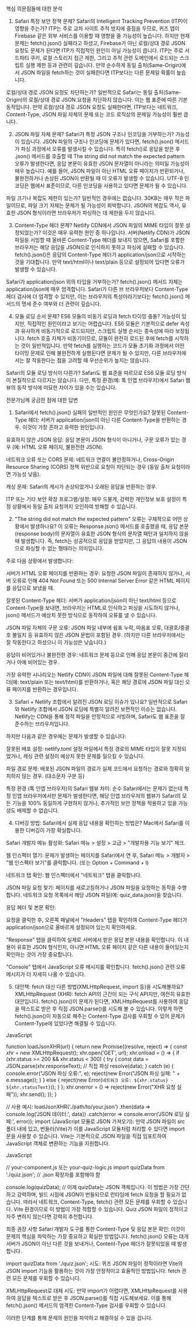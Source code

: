 핵심 의문점들에 대한 분석
1. Safari 특정 보안 정책 문제?
Safari의 Intelligent Tracking Prevention (ITP)이 영향을 주는가?
ITP는 주로 교차 사이트 추적 방지에 중점을 두므로, 퀴즈 앱이 Firebase 같은 외부 서비스를 이용할 때 영향을 줄 가능성이 높습니다. 하지만 현재 문제는 fetch().json() 실패라고 하셨고, Firebase가 아닌 로컬/상대 경로 JSON 요청도 문제가 된다면 ITP가 직접적인 원인이 아닐 가능성이 큽니다. ITP는 주로 서드파티 쿠키, 로컬 스토리지 접근 제한, 그리고 추적 관련 도메인에서 로드되는 스크립트 실행 제한 등과 관련이 깊습니다. 만약 순수하게 동일 출처(Same-Origin)에서 JSON 파일을 fetch하는 것이 실패한다면 ITP보다는 다른 문제일 확률이 높습니다.

로컬/상대 경로 JSON 요청도 차단하는가?
일반적으로 Safari는 동일 출처(Same-Origin)의 로컬/상대 경로 JSON 요청을 차단하지 않습니다. 이는 웹 표준에 따른 기본 동작입니다. 만약 로컬/상대 경로 JSON 요청도 실패한다면, ITP보다는 네트워크, Content-Type, JSON 파일 자체의 문제 또는 코드 로직상의 문제일 가능성이 훨씬 큽니다.

2. JSON 파일 자체 문제?
Safari가 특정 JSON 구조나 인코딩을 거부하는가?
가능성이 있습니다. JSON 파일의 구조나 인코딩에 문제가 있다면, fetch().json() 메서드가 파싱 과정에서 오류를 발생시킬 수 있습니다. 특히 fetch()로 응답을 받은 후 .json() 메서드를 호출할 때 The string did not match the expected pattern 오류가 발생한다면, 응답 본문이 유효한 JSON 문자열이 아니라는 의미일 가능성이 매우 높습니다. 예를 들어, JSON 파일이 아닌 HTML 오류 페이지가 반환되거나, 불완전하거나 손상된 JSON이 반환될 때 이 오류가 발생할 수 있습니다. UTF-8 인코딩은 웹에서 표준이므로, 다른 인코딩을 사용하고 있다면 문제가 될 수 있습니다.

파일 크기나 복잡도 제한이 있는가?
일반적인 경우에는 없습니다. 30KB는 매우 작은 파일이므로, 파일 크기 자체는 문제가 될 가능성이 희박합니다. JSON의 복잡도 역시, 유효한 JSON 형식이라면 브라우저가 파싱하는 데 제한을 두지 않습니다.

3. Content-Type 헤더 문제?
Netlify CDN에서 JSON 파일의 MIME 타입이 잘못 설정되었는가?
이것은 매우 유력한 원인 중 하나입니다. 서버(Netlify CDN)가 JSON 파일을 서빙할 때 올바른 Content-Type 헤더를 보내지 않으면, Safari를 포함한 브라우저는 해당 응답을 JSON으로 인식하지 못하고 파싱에 실패할 수 있습니다. fetch().json()은 응답의 Content-Type 헤더가 application/json으로 시작하는 것을 기대합니다. 만약 text/html이나 text/plain 등으로 설정되어 있다면 오류가 발생할 수 있습니다.

Safari가 application/json 외의 타입을 거부하는가?
fetch().json() 메서드 자체는 application/json에 매우 엄격합니다. Safari가 다른 브 브라우저보다 Content-Type 헤더 검사에 더 엄격할 수 있지만, 이는 브라우저의 특성이라기보다는 fetch().json() 메서드의 명세 준수 여부와 더 관련이 깊습니다.

4. 모듈 로딩 순서 문제?
ES6 모듈의 비동기 로딩과 fetch 타이밍 충돌?
가능성이 있지만, 직접적인 원인이라고 보기는 어렵습니다. ES6 모듈은 기본적으로 defer 속성과 유사하게 비동기적으로 로드되지만, 스크립트 실행 순서는 종속성에 따라 보장됩니다. fetch 호출 자체가 비동기이므로, 모듈이 완전히 로드된 후에 fetch를 시작하는 것이 일반적입니다. 만약 fetch를 실행하는 코드가 모듈 초기화 과정에서 어떤 타이밍 문제로 인해 불완전하게 실행된다면 문제가 될 수 있지만, 다른 브라우저에서는 잘 작동한다는 점을 고려할 때 우선순위가 높지는 않습니다.

Safari의 모듈 로딩 방식이 다른가?
Safari도 웹 표준을 따르므로 ES6 모듈 로딩 방식이 본질적으로 다르지는 않습니다. 다만, 특정 환경(예: 톡 인앱 브라우저)에서 Safari 웹뷰의 동작 방식에 미묘한 차이가 있을 수는 있습니다.

전문가님께 궁금한 점에 대한 답변
1. Safari에서 fetch().json() 실패의 일반적인 원인은 무엇인가요?
잘못된 Content-Type 헤더: 서버가 application/json이 아닌 다른 Content-Type을 반환하는 경우. 이것이 가장 흔하고 유력한 원인입니다.

유효하지 않은 JSON 응답: 응답 본문이 JSON 형식이 아니거나, 구문 오류가 있는 경우 (예: HTML 오류 페이지, 불완전한 JSON).

네트워크 오류 또는 CORS 문제: 네트워크 연결이 불안정하거나, Cross-Origin Resource Sharing (CORS) 정책 위반으로 요청이 차단되는 경우 (동일 출처 요청이라면 가능성 낮음).

캐싱 문제: Safari의 캐시가 손상되었거나 오래된 응답을 반환하는 경우.

ITP 또는 기타 보안 확장 프로그램/설정: 매우 드물게, 강력한 개인정보 보호 설정이 특정 상황에서 동일 출처 요청까지 오인하여 방해할 수 있습니다.

2. "The string did not match the expected pattern" 오류는 구체적으로 어떤 상황에서 발생하나요?
이 오류는 Response.json() 메서드를 호출했을 때, 응답 본문(response body)의 문자열이 유효한 JSON 형식의 문자열 패턴과 일치하지 않을 때 발생합니다. 즉, fetch는 성공적으로 응답을 받았지만, 그 응답의 내용이 JSON으로 파싱할 수 없는 형태라는 의미입니다.

주로 다음 상황에서 발생합니다:

서버가 HTML 오류 페이지를 반환하는 경우: 요청한 JSON 파일이 존재하지 않거나, 서버 오류로 인해 404 Not Found 또는 500 Internal Server Error 같은 HTML 페이지를 응답으로 보냈을 때.

잘못된 Content-Type 헤더: 서버가 application/json이 아닌 text/html 등으로 Content-Type을 보내면, 브라우저는 HTML로 인식하고 파싱을 시도하지 않거나, json() 메서드가 예상치 못한 방식으로 동작하여 오류를 낼 수 있습니다.

JSON 파일 자체의 구문 오류: JSON 파일 내부에 쉼표 누락, 따옴표 오류, 대괄호/중괄호 불일치 등 유효하지 않은 JSON 문법이 포함된 경우. (하지만 다른 브라우저에서는 잘 작동한다고 하셨으니 이 가능성은 낮습니다.)

응답이 비어있거나 불완전한 경우: 네트워크 문제 등으로 인해 응답 본문이 중간에 잘리거나 아예 비어있는 경우.

가장 유력한 시나리오는 Netlify CDN이 JSON 파일에 대해 잘못된 Content-Type 헤더(예: text/plain 또는 text/html)를 반환하거나, 혹은 해당 경로에 JSON 파일 대신 오류 페이지를 반환하는 경우입니다.

3. Safari + Netlify 조합에서 알려진 JSON 로딩 이슈가 있나요?
일반적으로 Safari와 Netlify 조합에서 JSON 로딩에 특별히 알려진 보편적인 이슈는 없습니다. Netlify는 CDN을 통해 정적 파일을 안정적으로 서빙하며, Safari도 웹 표준을 잘 준수하는 브라우저입니다.

하지만 다음과 같은 경우에는 문제가 발생할 수 있습니다:

잘못된 배포 설정: netlify.toml 설정 파일에서 특정 경로의 MIME 타입이 잘못 지정되었거나, 캐싱 관련 설정이 예상치 못한 문제를 일으킬 수 있습니다.

파일 경로 문제: 배포된 JSON 파일의 경로가 실제 코드에서 요청하는 경로와 정확히 일치하지 않는 경우. (대소문자 구분 등)

특정 환경 (톡 인앱 브라우저)의 Safari 웹뷰 차이: 순수 Safari에서는 문제가 없는데 특정 인앱 브라우저에서만 문제가 발생한다면, 해당 인앱 브라우저의 웹뷰가 Safari의 모든 기능을 100% 동일하게 구현하지 않거나, 추가적인 보안 정책을 적용하고 있을 가능성도 배제할 수 없습니다.

4. 디버깅 방법: Safari에서 실제 응답 내용을 확인하는 방법은?
Mac에서 Safari를 이용한 디버깅이 가장 확실합니다.

Safari 개발자 메뉴 활성화: Safari 메뉴 > 설정 > 고급 > "개발자용 기능 보기" 체크.

웹 인스펙터 열기: 문제가 발생하는 페이지를 Safari에서 연 후, Safari 메뉴 > 개발자 > "웹 인스펙터 보기"를 클릭합니다. (또는 Option + Command + I)

네트워크 탭 확인: 웹 인스펙터에서 "네트워크" 탭을 클릭합니다.

JSON 파일 요청 찾기: 페이지를 새로고침하거나 JSON 파일을 요청하는 동작을 수행합니다. 네트워크 요청 목록에서 해당 JSON 파일(예: quiz_data.json)을 찾습니다.

응답 헤더 및 본문 확인:

요청을 클릭한 후, 오른쪽 패널에서 "Headers" 탭을 확인하여 Content-Type 헤더가 application/json으로 올바르게 설정되어 있는지 확인하세요.

"Response" 탭을 클릭하여 실제로 서버에서 받은 응답 본문 내용을 확인합니다. 이 내용이 유효한 JSON 형식인지, 아니면 HTML 오류 페이지 같은 다른 내용이 들어있는지 확인하는 것이 가장 중요합니다.

"Console" 탭에서 JavaScript 오류 메시지를 확인합니다. fetch().json() 관련 오류 메시지가 더 자세히 나올 수 있습니다.

5. 대안책: fetch 대신 다른 방법(XMLHttpRequest, import 등)을 시도해볼까요?
XMLHttpRequest (XHR):
fetch API의 근간이 되는 구식 API지만, 여전히 유효한 대안입니다. fetch().json()이 문제가 된다면, XMLHttpRequest를 사용하여 응답을 텍스트로 받은 후 직접 JSON.parse()를 시도해 볼 수 있습니다. 이렇게 하면 fetch().json()이 자동으로 해주는 Content-Type 검사를 우회할 수 있어 문제가 Content-Type에 있었다면 해결될 수 있습니다.

JavaScript

function loadJsonXHR(url) {
    return new Promise((resolve, reject) => {
        const xhr = new XMLHttpRequest();
        xhr.open('GET', url);
        xhr.onload = () => {
            if (xhr.status >= 200 && xhr.status < 300) {
                try {
                    const data = JSON.parse(xhr.responseText); // 직접 파싱
                    resolve(data);
                } catch (e) {
                    console.error("JSON 파싱 오류:", e);
                    reject(new Error("JSON 파싱 실패: " + e.message));
                }
            } else {
                reject(new Error(`네트워크 오류: ${xhr.status} - ${xhr.statusText}`));
            }
        };
        xhr.onerror = () => reject(new Error("XHR 요청 실패"));
        xhr.send();
    });
}

// 사용 예시:
loadJsonXHR('./path/to/your.json')
    .then(data => console.log('JSON 데이터:', data))
    .catch(error => console.error('JSON 로딩 실패:', error));
import (JavaScript 모듈로 JSON 가져오기):
만약 JSON 파일이 src 폴더 내에 있고, 번들러(Vite)가 이를 JavaScript 모듈처럼 처리할 수 있다면 import 문을 사용할 수 있습니다. Vite는 기본적으로 JSON 파일을 직접 임포트하여 JavaScript 객체로 변환하는 기능을 지원합니다.

JavaScript

// your-component.js 또는 your-quiz-logic.js
import quizData from './quiz.json'; // .json 확장자를 포함해야 함

console.log(quizData); // 이제 quizData는 JSON 객체입니다.
이 방법은 가장 간단하고 강력하며, 빌드 시점에 JSON이 번들되므로 런타임에 fetch 요청을 할 필요가 없습니다. 따라서 네트워크, Content-Type, fetch() 관련 모든 문제를 우회할 수 있습니다. Vite 환경이므로 이 방법이 가장 적합할 수 있습니다. Quiz JSON 파일이 정적이고 자주 변하지 않는다면 강력히 추천합니다.

최종 권장 사항
Safari 개발자 도구를 통한 Content-Type 및 응답 본문 확인: 이것이 문제의 핵심을 파악하는 가장 중요하고 확실한 방법입니다. fetch().json() 오류는 대개 서버가 JSON이 아닌 다른 것을 보내거나, Content-Type 헤더가 잘못되었을 때 발생합니다.

import quizData from './quiz.json'; 시도: 퀴즈 JSON 파일이 정적이라면 Vite의 JSON import 기능을 활용하는 것이 가장 안정적이고 효율적인 방법입니다. fetch 관련 모든 문제를 우회할 수 있습니다.

XMLHttpRequest로 대체 시도: 만약 import가 어렵다면, XMLHttpRequest를 사용하여 응답을 텍스트로 받은 후 JSON.parse()를 직접 시도해보세요. 이를 통해 fetch().json() 메서드의 엄격한 Content-Type 검사를 우회할 수 있습니다.

이러한 단계를 통해 문제의 원인을 파악하고 해결하실 수 있을 겁니다.